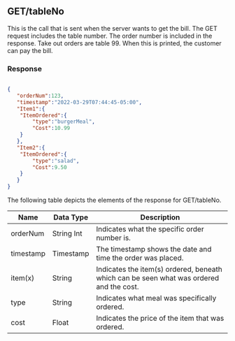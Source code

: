 ## GET/tableNo

This is the call that is sent when the server wants to get the bill. 
The GET request includes the table number. 
The order number is included in the response. 
Take out orders are table 99. When this is printed, the customer can pay the bill.

### Response

```JSON

{
   "orderNum":123,
   "timestamp":"2022-03-29T07:44:45-05:00",
   "Item1":{
  	"ItemOrdered":{
     	"type":"burgerMeal",
     	"Cost":10.99
  	}
   },
   "Item2":{
  	"ItemOrdered":{
     	"type":"salad",
     	"Cost":9.50
  	}
   }
}


```

The following table depicts the elements of the response for GET/tableNo.

| Name      	| Data Type 	| Description                                                                                      	|
|------------	|-----------	|-------------------------------------------------------------------------------------------------	|
| orderNum   	| String Int  | Indicates what the specific order number is.                                                      |
| timestamp  	| Timestamp 	| The timestamp shows the date and time the order was placed.                                       |
| item(x)     | String    	| Indicates the item(s) ordered, beneath which can be seen what was ordered and the cost.           |
| type        | String      | Indicates what meal was specifically ordered.                                                     |
| cost        | Float       | Indicates the price of the item that was ordered.



